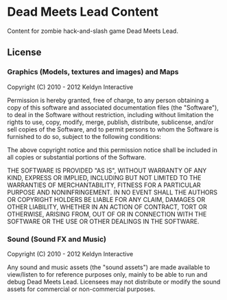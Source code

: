 Dead Meets Lead Content
=======================
Content for zombie hack-and-slash game Dead Meets Lead.


License
-------

### Graphics (Models, textures and images) and Maps

Copyright (C) 2010 - 2012 Keldyn Interactive

Permission is hereby granted, free of charge, to any person obtaining a copy of this software and associated documentation files (the "Software"), to deal in the Software without restriction, including without limitation the rights to use, copy, modify, merge, publish, distribute, sublicense, and/or sell copies of the Software, and to permit persons to whom the Software is furnished to do so, subject to the following conditions:

The above copyright notice and this permission notice shall be included in all copies or substantial portions of the Software.

THE SOFTWARE IS PROVIDED "AS IS", WITHOUT WARRANTY OF ANY KIND, EXPRESS OR IMPLIED, INCLUDING BUT NOT LIMITED TO THE WARRANTIES OF MERCHANTABILITY, FITNESS FOR A PARTICULAR PURPOSE AND NONINFRINGEMENT. IN NO EVENT SHALL THE AUTHORS OR COPYRIGHT HOLDERS BE LIABLE FOR ANY CLAIM, DAMAGES OR OTHER LIABILITY, WHETHER IN AN ACTION OF CONTRACT, TORT OR OTHERWISE, ARISING FROM, OUT OF OR IN CONNECTION WITH THE SOFTWARE OR THE USE OR OTHER DEALINGS IN THE SOFTWARE.

### Sound (Sound FX and Music)

Copyright (C) 2010 - 2012 Keldyn Interactive

Any sound and music assets (the "sound assets") are made available to view/listen to for reference purposes only, mainly to be able to run and debug Dead Meets Lead. Licensees may not distribute or modify the sound assets for commercial or non-commercial purposes.